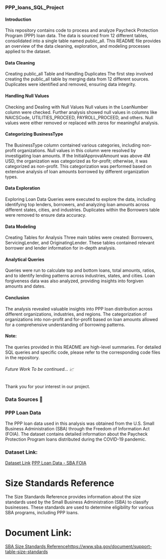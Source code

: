 ### PPP_loans_SQL_Project

#### Introduction
This repository contains code to process and analyze Paycheck Protection Program (PPP) loan data. The data is sourced from 12 different tables, consolidated into a single table named public_all. This README file provides an overview of the data cleaning, exploration, and modeling processes applied to the dataset.

#### Data Cleaning
Creating public_all Table and Handling Duplicates
The first step involved creating the public_all table by merging data from 12 different sources. Duplicates were identified and removed, ensuring data integrity.

#### Handling Null Values
Checking and Dealing with Null Values
Null values in the LoanNumber column were checked. 
Further analysis showed null values in columns like NAICSCode, UTILITIES_PROCEED, PAYROLL_PROCEED, and others. Null values were either removed or replaced with zeros for meaningful analysis.

#### Categorizing BusinessType
The BusinessType column contained various categories, including non-profit organizations. Null values in this column were resolved by investigating loan amounts. If the InitialApprovalAmount was above 4M USD, the organization was categorized as for-profit; otherwise, it was categorized as non-profit. This categorization was performed based on extensive analysis of loan amounts borrowed by different organization types.

#### Data Exploration 
Exploring Loan Data
Queries were executed to explore the data, including identifying top lenders, borrowers, and analyzing loan amounts across different states, cities, and industries. Duplicates within the Borrowers table were removed to ensure data accuracy.

#### Data Modeling
Creating Tables for Analysis
Three main tables were created: Borrowers, ServicingLender, and OriginatingLender. These tables contained relevant borrower and lender information for in-depth analysis.

#### Analytical Queries
Queries were run to calculate top and bottom loans, total amounts, ratios, and to identify lending patterns across industries, states, and cities. Loan forgiveness data was also analyzed, providing insights into forgiven amounts and dates.

#### Conclusion
The analysis revealed valuable insights into PPP loan distribution across different organizations, industries, and regions. The categorization of organizations into non-profit and for-profit based on loan amounts allowed for a comprehensive understanding of borrowing patterns.

#### Note:
The queries provided in this README are high-level summaries. For detailed SQL queries and specific code, please refer to the corresponding code files in the repository.
###### Future Work To be continued... 📈 

Thank you for your interest in our project.
### Data Sources 🔗
### PPP Loan Data
The PPP loan data used in this analysis was obtained from the U.S. Small Business Administration (SBA) through the Freedom of Information Act (FOIA). The dataset contains detailed information about the Paycheck Protection Program loans distributed during the COVID-19 pandemic.
### Dataset Link:
[Dataset Link](https://data.sba.gov/dataset/ppp-foia)
[PPP Loan Data - SBA FOIA]()

# Size Standards Reference
The Size Standards Reference provides information about the size standards used by the Small Business Administration (SBA) to classify businesses. These standards are used to determine eligibility for various SBA programs, including PPP loans.

# Document Link:
[SBA Size Standards Reference](https://www.sba.gov/document/support-table-size-standards)https://www.sba.gov/document/support-table-size-standards


